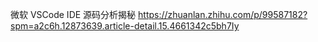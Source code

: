 微软 VSCode IDE 源码分析揭秘
https://zhuanlan.zhihu.com/p/99587182?spm=a2c6h.12873639.article-detail.15.4661342c5bh7Iy

